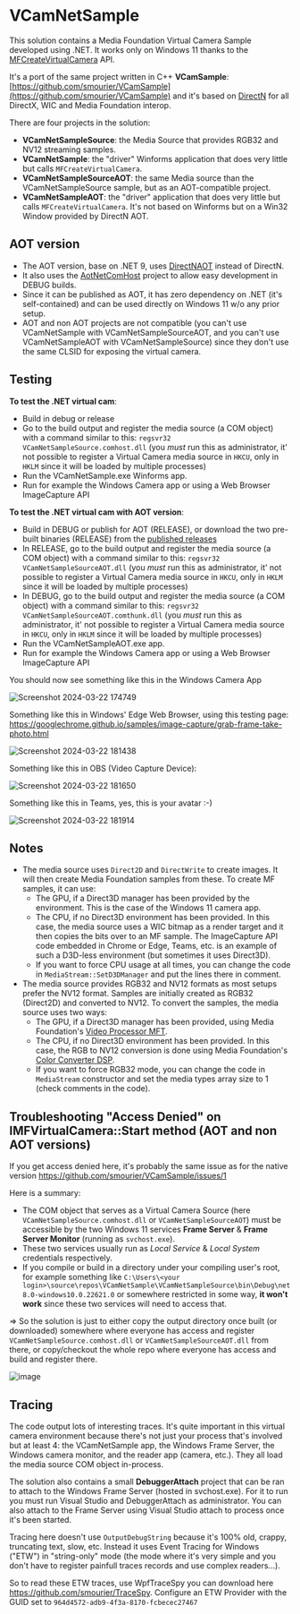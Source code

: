 # VCamNetSample
This solution contains a Media Foundation Virtual Camera Sample developed using .NET. It works only on Windows 11 thanks to the [MFCreateVirtualCamera](https://learn.microsoft.com/en-us/windows/win32/api/mfvirtualcamera/nf-mfvirtualcamera-mfcreatevirtualcamera) API.

It's a port of the same project written in C++ **VCamSample**: [https://github.com/smourier/VCamSample](https://github.com/smourier/VCamSample) and it's based on [DirectN](https://github.com/smourier/DirectN) for all DirectX, WIC and Media Foundation interop.

There are four projects in the solution:

* **VCamNetSampleSource**: the Media Source that provides RGB32 and NV12 streaming samples.
* **VCamNetSample**: the "driver" Winforms application that does very little but calls `MFCreateVirtualCamera`.
* **VCamNetSampleSourceAOT**: the same Media source than the VCamNetSampleSource sample, but as an AOT-compatible project.
* **VCamNetSampleAOT**: the "driver" application that does very little but calls `MFCreateVirtualCamera`. It's not based on Winforms but on a Win32 Window provided by DirectN AOT.

## AOT version
* The AOT version, base on .NET 9, uses [DirectNAOT](https://github.com/smourier/DirectNAot) instead of DirectN.
* It also uses the [AotNetComHost](https://github.com/smourier/AotNetComHost) project to allow easy development in DEBUG builds.
* Since it can be published as AOT, it has zero dependency on .NET (it's self-contained) and can be used directly on Windows 11 w/o any prior setup.
* AOT and non AOT projects are not compatible (you can't use VCamNetSample with VCamNetSampleSourceAOT, and you can't use VCamNetSampleAOT with VCamNetSampleSource) since they don't use the same CLSID for exposing the virtual camera.

## Testing
**To test the .NET virtual cam**:

* Build in debug or release
* Go to the build output and register the media source (a COM object) with a command similar to this: `regsvr32 VCamNetSampleSource.comhost.dll` (you *must* run this as administrator, it' not possible to register a Virtual Camera media source in `HKCU`, only in `HKLM` since it will be loaded by multiple processes)
* Run the VCamNetSample.exe Winforms app.
* Run for example the Windows Camera app or using a Web Browser ImageCapture API

**To test the .NET virtual cam with AOT version**:

* Build in DEBUG or publish for AOT (RELEASE), or download the two pre-built binaries (RELEASE) from the [published releases](https://github.com/smourier/VCamNetSample/releases)
* In RELEASE, go to the build output and register the media source (a COM object) with a command similar to this: `regsvr32 VCamNetSampleSourceAOT.dll` (you *must* run this as administrator, it' not possible to register a Virtual Camera media source in `HKCU`, only in `HKLM` since it will be loaded by multiple processes)
* In DEBUG, go to the build output and register the media source (a COM object) with a command similar to this: `regsvr32 VCamNetSampleSourceAOT.comthunk.dll` (you *must* run this as administrator, it' not possible to register a Virtual Camera media source in `HKCU`, only in `HKLM` since it will be loaded by multiple processes)
* Run the VCamNetSampleAOT.exe app.
* Run for example the Windows Camera app or using a Web Browser ImageCapture API

You should now see something like this in the Windows Camera App

![Screenshot 2024-03-22 174749](https://github.com/smourier/VCamNetSample/assets/5328574/93ea57fa-515c-4aa9-b964-1b87c1c8761c)

Something like this in Windows' Edge Web Browser, using this testing page: https://googlechrome.github.io/samples/image-capture/grab-frame-take-photo.html

![Screenshot 2024-03-22 181438](https://github.com/smourier/VCamNetSample/assets/5328574/ce360340-c7b5-4b58-a258-f73f498e6a98)

Something like this in OBS (Video Capture Device):

![Screenshot 2024-03-22 181650](https://github.com/smourier/VCamNetSample/assets/5328574/5bb2b1e2-370b-4e8b-bf47-94d2d37c6f8c)

Something like this in Teams, yes, this is your avatar :-)

![Screenshot 2024-03-22 181914](https://github.com/smourier/VCamNetSample/assets/5328574/603eca22-25a2-47be-8514-3bd4c297829f)

## Notes

* The media source uses `Direct2D` and `DirectWrite` to create images. It will then create Media Foundation samples from these. To create MF samples, it can use:
  * The GPU, if a Direct3D manager has been provided by the environment. This is the case of the Windows 11 camera app.
  * The CPU, if no Direct3D environment has been provided. In this case, the media source uses a WIC bitmap as a render target and it then copies the bits over to an MF sample. The ImageCapture API code embedded in Chrome or Edge, Teams, etc. is an example of such a D3D-less environment (but sometimes it uses Direct3D).
  * If you want to force CPU usage at all times, you can change the code in `MediaStream::SetD3DManager` and put the lines there in comment.
* The media source provides RGB32 and NV12 formats as most setups prefer the NV12 format. Samples are initially created as RGB32 (Direct2D) and converted to NV12. To convert the samples, the media source uses two ways:
  * The GPU, if a Direct3D manager has been provided, using Media Foundation's [Video Processor MFT](https://learn.microsoft.com/en-us/windows/win32/medfound/video-processor-mft).
  * The CPU, if no Direct3D environment has been provided. In this case, the RGB to NV12 conversion is done using Media Foundation's [Color Converter DSP](https://learn.microsoft.com/en-us/windows/win32/medfound/colorconverter).
  * If you want to force RGB32 mode, you can change the code in `MediaStream` constructor and set the media types array size to 1 (check comments in the code).

## Troubleshooting "Access Denied" on IMFVirtualCamera::Start method (AOT and non AOT versions)
If you get access denied here, it's probably the same issue as for the native version https://github.com/smourier/VCamSample/issues/1

Here is a summary:

* The COM object that serves as a Virtual Camera Source (here `VCamNetSampleSource.comhost.dll` or `VCamNetSampleSourceAOT`) must be accessible by the two Windows 11 services **Frame Server** & **Frame Server Monitor** (running as `svchost.exe`).
* These two services usually run as *Local Service* & *Local System* credentials respectively.
* If you compile or build in a directory under your compiling user's root, for example something like `C:\Users\<your login>\source\repos\VCamNetSample\VCamNetSampleSource\bin\Debug\net8.0-windows10.0.22621.0` or somewhere restricted in some way, **it won't work** since these two services will need to access that.

=> So the solution is just to either copy the output directory once built (or downloaded) somewhere where everyone has access and register  `VCamNetSampleSource.comhost.dll` or `VCamNetSampleSourceAOT.dll` from there, or copy/checkout the whole repo where everyone has access and build and register there.

![image](https://github.com/smourier/VCamNetSample/assets/5328574/0c96d30a-c954-4d3f-8c7f-3d723258bd35)


## Tracing

The code output lots of interesting traces. It's quite important in this virtual camera environment because there's not just your process that's involved but at least 4: the VCamNetSample app, the Windows Frame Server, the Windows camera monitor, and the reader app (camera, etc.). They all load the media source COM object in-process.

The solution also contains a small **DebuggerAttach** project that can be ran to attach to the Windows Frame Server (hosted in svchost.exe). For it to run you must run Visual Studio and DebuggerAttach as administrator. You can also attach to the Frame Server using Visual Studio attach to process once it's been started.

Tracing here  doesn't use `OutputDebugString` because it's 100% old, crappy, truncating text, slow, etc. Instead it uses Event Tracing for Windows ("ETW") in "string-only" mode (the mode where it's very simple and you don't have to register painfull traces records and use complex readers...).

So to read these ETW traces, use WpfTraceSpy you can download here https://github.com/smourier/TraceSpy. Configure an ETW Provider with the GUID set to `964d4572-adb9-4f3a-8170-fcbecec27467`
